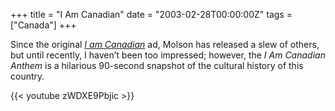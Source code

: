 +++
title = "I Am Canadian"
date = "2003-02-28T00:00:00Z"
tags = ["Canada"]
+++

Since the original *[I am Canadian][yt_rant]* ad, Molson has released a slew of others,
but until recently, I haven’t been too impressed; however, the *I Am Canadian
Anthem* is a hilarious 90-second snapshot of the cultural history of this
country.

{{< youtube zWDXE9Pbjic >}}

[yt_rant]: https://www.youtube.com/watch?v=WMxGVfk09lU
